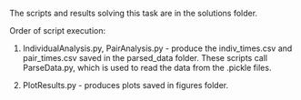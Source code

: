 The scripts and results solving this task are in the solutions folder.

Order of script execution:

1) IndividualAnalysis.py, PairAnalysis.py - produce the indiv_times.csv and pair_times.csv saved in the parsed_data folder. These scripts call ParseData.py, which is used to read the data from the .pickle files.

3) PlotResults.py - produces plots saved in figures folder.
